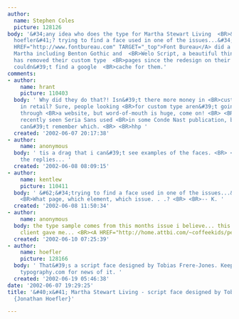 ```yaml
---
author:
  name: Stephen Coles
  picture: 128126
body: '&#34;any idea who does the type for Martha Stewart Living  <BR>&#40;other than
  hoefler&#41;? trying to find a face used in one of the issues...&#34; <BR> <BR><A
  HREF="http://www.fontbureau.com" TARGET="_top">Font Bureau</A> did a few faces for
  Martha including Benton Gothic and  <BR>Welo Script, a beautiful thing. Sadly, FB
  has removed their custom type  <BR>pages since the redesign on their site and I
  couldn&#39;t find a google  <BR>cache for them.'
comments:
- author:
    name: hrant
    picture: 110403
  body: ' Why did they do that?! Isn&#39;t there more money in <BR>custom type than
    in retail? Sure, people looking <BR>for custom type aren&#39;t going to be drawn
    through <BR>a website, but word-of-mouth is huge, come on! <BR> <BR>BTW, I&#39;ve
    recently seen Seria Sans used <BR>in some Conde Nast publication, but now <BR>I
    can&#39;t remember which. <BR> <BR>hhp '
  created: '2002-06-07 20:17:38'
- author:
    name: anonymous
  body: ' tis a drag that i can&#39;t see examples of the faces. <BR> <BR>thanks for
    the replies... '
  created: '2002-06-08 08:09:15'
- author:
    name: kentlew
    picture: 110411
  body: ' &#62;&#34;trying to find a face used in one of the issues...&#34;  <BR>
    <BR>What page, which element, which issue. . .? <BR> <BR>-- K. '
  created: '2002-06-08 11:50:34'
- author:
    name: anonymous
  body: the type sample comes from this months issue i believe... this is what the
    client gave me... <BR><A HREF="http://home.attbi.com/~coffeekids/peas.jpg" TARGET="_top">http://home.attbi.com/~coffeekids/peas.jpg</A>
  created: '2002-06-10 07:25:39'
- author:
    name: hoefler
    picture: 128166
  body: ' That&#39;s a script face designed by Tobias Frere-Jones. Keep your eye on
    typography.com for news of it. '
  created: '2002-06-19 05:46:38'
date: '2002-06-07 19:29:25'
title: '&#40;x&#41; Martha Stewart Living - script face designed by Tobias Frere-Jones
  {Jonathan Hoefler}'

---
```

